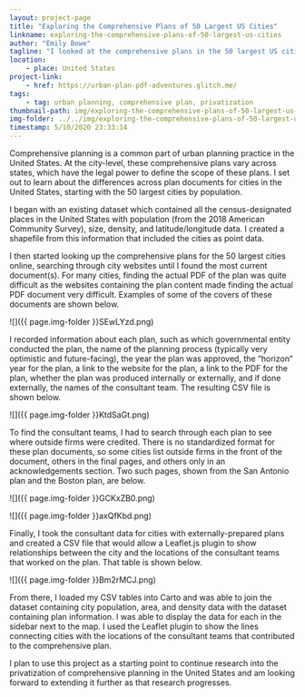```yaml
---
layout: project-page
title: "Exploring the Comprehensive Plans of 50 Largest US Cities"
linkname: exploring-the-comprehensive-plans-of-50-largest-us-cities
author: "Emily Bowe"
tagline: "I looked at the comprehensive plans in the 50 largest US cities to see differences in plans by planning departments and by outside consultants."
location:
    - place: United States
project-link:
    - href: https://urban-plan-pdf-adventures.glitch.me/
tags:
    - tag: urban planning, comprehensive plan, privatization
thumbnail-path: img/exploring-the-comprehensive-plans-of-50-largest-us-cities/AfVK49g.png
img-folder: ../../img/exploring-the-comprehensive-plans-of-50-largest-us-cities/
timestamp: 5/10/2020 23:33:14
---
```

Comprehensive planning is a common part of urban planning practice in the United States. At the city-level, these comprehensive plans vary across states, which have the legal power to define the scope of these plans. I set out to learn about the differences across plan documents for cities in the United States, starting with the 50 largest cities by population.

I began with an existing dataset which contained all the census-designated places in the United States with population (from the 2018 American Community Survey), size, density, and latitude/longitude data. I created a shapefile from this information that included the cities as point data.

I then started looking up the comprehensive plans for the 50 largest cities online, searching through city websites until I found the most current document(s). For many cities, finding the actual PDF of the plan was quite difficult as the websites containing the plan content made finding the actual PDF document very difficult. Examples of some of the covers of these documents are shown below. 

![]({{ page.img-folder }}SEwLYzd.png) 

I recorded information about each plan, such as which governmental entity conducted the plan, the name of the planning process (typically very optimistic and future-facing), the year the plan was approved, the “horizon” year for the plan, a link to the website for the plan, a link to the PDF for the plan, whether the plan was produced internally or externally, and if done externally, the names of the consultant team. The resulting CSV file is shown below. 

![]({{ page.img-folder }}KtdSaGt.png) 

To find the consultant teams, I had to search through each plan to see where outside firms were credited. There is no standardized format for these plan documents, so some cities list outside firms in the front of the document, others in the final pages, and others only in an acknowledgements section. Two such pages, shown from the San Antonio plan and the Boston plan, are below. 

![]({{ page.img-folder }}GCKxZB0.png)

![]({{ page.img-folder }}axQfKbd.png)

Finally, I took the consultant data for cities with externally-prepared plans and created a CSV file that would allow a Leaflet.js plugin to show relationships between the city and the locations of the consultant teams that worked on the plan. That table is shown below. 

![]({{ page.img-folder }}Bm2rMCJ.png)

From there, I loaded my CSV tables into Carto and was able to join the dataset containing city population, area, and density data with the dataset containing plan information. I was able to display the data for each in the sidebar next to the map. I used the Leaflet plugin to show the lines connecting cities with the locations of the consultant teams that contributed to the comprehensive plan. 

I plan to use this project as a starting point to continue research into the privatization of comprehensive planning in the United States and am looking forward to extending it further as that research progresses. 